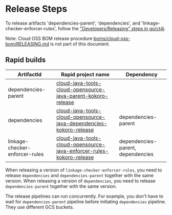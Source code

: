 # Release Steps

To release artifacts 'dependencies-parent', 'dependencies', and 'linkage-checker-enforcer-rules',
follow the ["Developers/Releasing" steps in go/ct4j](
https://g3doc.corp.google.com/company/teams/cloud-java/tools/developers/releasing.md?cl=head).

Note: Cloud OSS BOM release procedure [boms/cloud-oss-bom/RELEASING.md](
boms/cloud-oss-bom/RELEASING.md) is not part of this document.

## Rapid builds

| ArtifactId | Rapid project name | Dependency |
| ---------- | ------------------ | --------- |
|dependencies-parent| [cloud-java-tools-cloud-opensource-java-parent-kokoro-release](http://rapid/cloud-java-tools-cloud-opensource-java-parent-kokoro-release)||
|dependencies| [cloud-java-tools-cloud-opensource-java-dependencies-kokoro-release](http://rapid/cloud-java-tools-cloud-opensource-java-dependencies-kokoro-release)|dependencies-parent|
|linkage-checker-enforcer-rules|[cloud-java-tools-cloud-opensource-java-enforcer-rules-kokoro-release](http://rapid/cloud-java-tools-cloud-opensource-java-enforcer-rules-kokoro-release)|dependencies-parent, dependencies|

When releasing a version of `linkage-checker-enforcer-rules`, you need to release `dependencies`
and `dependencies-parent` together with the same version.
When releasing a version of `dependencies`, you need to release `dependencies-parent` together
with the same version.

The release pipelines can run concurrently. For example, you don't have to wait for
`dependencies-parent` pipeline before initiating `dependencies` pipeline. They use different
GCS buckets.

